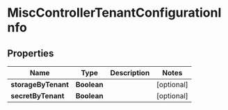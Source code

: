 

# MiscControllerTenantConfigurationInfo


## Properties

| Name | Type | Description | Notes |
|------------ | ------------- | ------------- | -------------|
|**storageByTenant** | **Boolean** |  |  [optional] |
|**secretByTenant** | **Boolean** |  |  [optional] |




